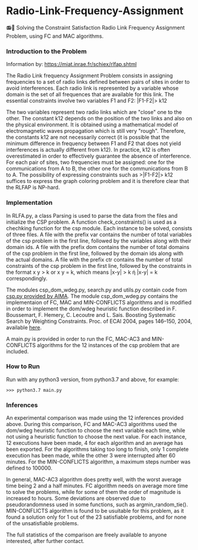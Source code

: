 # Radio-Link-Frequency-Assignment
📻📡 Solving the Constraint Satisfaction Radio Link Frequency Assignment Problem, using FC and MAC algorithms.

### Introduction to the Problem

Information by: https://miat.inrae.fr/schiex/rlfap.shtml

The Radio Link frequency Assignment Problem consists in assigning frequencies to a set of radio links defined between pairs of sites in order to avoid interferences. Each radio link is represented by a variable whose domain is the set of all frequences that are available for this link. The essential constraints involve two variables F1 and F2:
|F1-F2|> k12

The two variables represent two radio links which are "close" one to the other. The constant k12 depends on the position of the two links and also on the physical environment. It is obtained using a mathematical model of electromagnetic waves propagation which is still very "rough". Therefore, the constants k12 are not necessarily correct (it is possible that the minimum difference in frequency between F1 and F2 that does not yield interferences is actually different from k12). In practice, k12 is often overestimated in order to effectively guarantee the absence of interference. For each pair of sites, two frequencies must be assigned: one for the communications from A to B, the other one for the communications from B to A. The possibility of expressing constraints such as >|F1-F2|> k12 suffices to express the graph coloring problem and it is therefore clear that the RLFAP is NP-hard.

### Implementation

In RLFA.py, a class Parsing is used to parse the data from the files and initialize the CSP problem. A function check_constraints() is used as a chechking function for the csp module.
Each instance to be solved, consists of three files. A file with the prefix var contains the number of total variables of the csp problem in the first line, followed by the variables along with their domain ids. A file with the prefix dom contains the number of total domains of the csp problem in the first line, followed by the domain ids along with the actual domains. A file with the prefix ctr contains the number of total constraints of the csp problem in the first line, followed by the constraints in the format x y > k or x y = k, which means |x-y| > k ή |x-y| = k correspondingly.

The modules csp_dom_wdeg.py, search.py and utils.py contain code from [csp.py provided by AIMA](https://github.com/aimacode/aima-python).
The module csp_dom_wdeg.py contains the implementaion of FC, MAC and MIN-CONFLICTS algorithms and is modified in order to implement the dom/wdeg heuristic function described in F. Boussemart, F. Hemery, C. Lecoutre and L. Sais. Boosting Systematic Search by Weighting Constraints. Proc. of ECAI 2004, pages 146–150, 2004, available [here](http://www.frontiersinai.com/ecai/ecai2004/ecai04/pdf/p0146.pdf).

A main.py is provided in order to run the FC, MAC-AC3 and MIN-CONFLICTS algorithms for the 12 instances of the csp problem that are included.

### How to Run

Run with any python3 version, from python3.7 and above, for example:

```
>>> python3.7 main.py
```

### Inferences

An experimental comparison was made using the 12 inferences provided above. During this comparison, FC and MAC-AC3 algorithms used the dom/wdeg heuristic function to choose the next variable each time, while not using a heuristic function to choose the next value. For each instance, 12 executions have been made, 4 for each algorithm and an average has been exported. For the algorithms taking too long to finish, only 1 complete execution has been made, while the other 3 were interrupted after 60 minutes. For the MIN-CONFLICTS algorithm, a maximum steps number was defined to 100000.

In general, MAC-AC3 algorithm does pretty well, with the worst average time being 2 and a half minutes.
FC algorithm needs on average more time to solve the problems, while for some of them the order of magnitude is increased to hours.
Some deviations are observed due to pseudorandomness used in some functions, such as argmin_random_tie().
MIN-CONFLICTS algorithm is found to be usuitable for this problem, as it found a solution only for 1 out of the 23 satisfiable problems, and for none of the unsatisfiable problems.

The full statistics of the comparison are freely available to anyone interested, after further contact.
